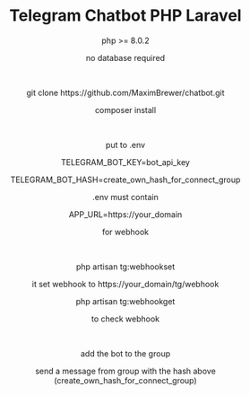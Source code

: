 <h1 align="center">Telegram Chatbot PHP Laravel</h1>
<p align="center">php >= 8.0.2</p>
<p align="center">no database required</p>
<br/>
<p align="center">git clone https://github.com/MaximBrewer/chatbot.git</p>
<p align="center">composer install</p>
<br/>
<p align="center">put to .env</p>
<p align="center">TELEGRAM_BOT_KEY=bot_api_key</p>
<p align="center">TELEGRAM_BOT_HASH=create_own_hash_for_connect_group</p>
<p align="center">.env must contain</p>
<p align="center">APP_URL=https://your_domain</p>
<p align="center">for webhook</p>
<br/>
<p align="center">php artisan tg:webhookset</p>
<p align="center">it set webhook to https://your_domain/tg/webhook</p>
<p align="center">php artisan tg:webhookget</p>
<p align="center">to check webhook</p>
<br/>
<p align="center">add the bot to the group</p>
<p align="center">send a message from group with the hash above (create_own_hash_for_connect_group)</p>